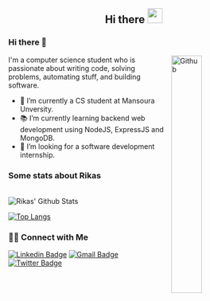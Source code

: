 <h2 align="Center">  Hi there <img src="https://media.giphy.com/media/WUlplcMpOCEmTGBtBW/giphy.gif" width="30"> </h3>

### Hi there 👋

<img width="35%" align="right" alt="Github" src="https://user-images.githubusercontent.com/48678280/88862734-4903af80-d201-11ea-968b-9c939d88a37c.gif" />

I'm a computer science student who is passionate about writing code, solving problems, automating stuff, and building software.

- 🔭 I’m currently a CS student at Mansoura Unversity.
- 📚 I’m currently learning  backend web development using NodeJS, ExpressJS and MongoDB.
- 👯 I’m looking for a software development internship. 

<h3> Some stats about Rikas </h3> </br>
<img align="center" src="https://github-readme-stats.vercel.app/api?username=RikasMRM&include_all_commits=true&count_private=true&show_icons=true&line_height=20&title_color=7A7ADB&icon_color=2234AE&text_color=D3D3D3&bg_color=0,000000,130F40" alt="Rikas' Github Stats">

</br>

[![Top Langs](https://github-readme-stats.vercel.app/api/top-langs/?username=RikasMRM&layout=compact&text_color=daf7dc&bg_color=151515)](https://github.com/devSouvik/github-readme-stats)


<h3> 🤝🏻 Connect with Me </h3>

[![Linkedin Badge](https://img.shields.io/badge/-LinkedIn-blue?style=flat-square&logo=Linkedin&logoColor=white&link=https://www.linkedin.com/in/rikasmrm)](https://www.linkedin.com/in/rikasmrm/)  [![Gmail Badge](https://img.shields.io/badge/-Gmail-c14438?style=flat-square&logo=Gmail&logoColor=white&link=mailto:rikasrkf@gmail.com)](mailto:rikasrkf@gmail.com) [![Twitter Badge](https://img.shields.io/badge/-Rikas-1ca0f1?style=flat-square&logo=twitter&logoColor=white&link=https://twitter.com/RkRikas)](https://twitter.com/RkRikas)

